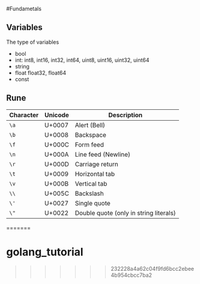 #Fundametals

## Variables

The type of variables
- bool
- int: int8, int16, int32, int64, uint8, uint16, uint32, uint64
- string
- float float32, float64
- const

## Rune

| Character | Unicode | Description                          |
|-----------|---------|--------------------------------------|
| `\a`      | U+0007  | Alert (Bell)                         |
| `\b`      | U+0008  | Backspace                            |
| `\f`      | U+000C  | Form feed                            |
| `\n`      | U+000A  | Line feed (Newline)                  |
| `\r`      | U+000D  | Carriage return                      |
| `\t`      | U+0009  | Horizontal tab                       |
| `\v`      | U+000B  | Vertical tab                         |
| `\\`      | U+005C  | Backslash                            |
| `\'`      | U+0027  | Single quote                         |
| `\"`      | U+0022  | Double quote (only in string literals)|

=======
# golang_tutorial
>>>>>>> 232228a4a62c04f9fd6bcc2ebee4b954cbcc7ba2
